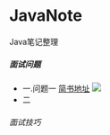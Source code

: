 # JavaNote
Java笔记整理
##### 面试问题
 - 一.问题一
  [简书地址](http://www.jianshu.com)
  ![](http://upload-images.jianshu.io/upload_images/259-0ad0d0bfc1c608b6.jpg?imageMogr2/auto-orient/strip%7CimageView2/2/w/1240)
 - 二
###### 面试技巧
